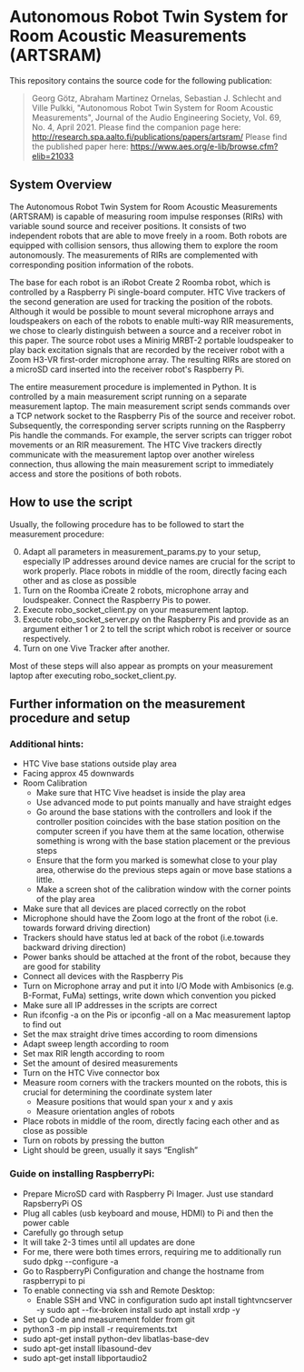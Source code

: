 # Autonomous Robot Twin System for Room Acoustic Measurements (ARTSRAM)
This repository contains the source code for the following publication: 
> Georg Götz, Abraham Martinez Ornelas, Sebastian J. Schlecht and Ville Pulkki, "Autonomous Robot Twin System for Room Acoustic Measurements", Journal of the Audio Engineering Society, Vol. 69, No. 4, April 2021.
> Please find the companion page here: http://research.spa.aalto.fi/publications/papers/artsram/
> Please find the published paper here: https://www.aes.org/e-lib/browse.cfm?elib=21033

## System Overview
The Autonomous Robot Twin System for Room Acoustic Measurements (ARTSRAM) is capable of measuring room impulse responses (RIRs) with variable sound source and receiver positions. It consists of two independent robots that are able to move freely in a room. Both robots are equipped with collision sensors, thus allowing them to explore the room autonomously. The measurements of RIRs are complemented with corresponding position information of the robots.

The base for each robot is an iRobot Create 2 Roomba robot, which is controlled by a Raspberry Pi single-board computer. HTC Vive trackers of the second generation are used for tracking the position of the robots. Although it would be possible to mount several microphone arrays and loudspeakers on each of the robots to enable multi-way RIR measurements, we chose to clearly distinguish between a source and a receiver robot in this paper. The source robot uses a Minirig MRBT-2 portable loudspeaker to play back excitation signals that are recorded by the receiver robot with a Zoom H3-VR first-order microphone array. The resulting RIRs are stored on a microSD card inserted into the receiver robot's Raspberry Pi.

The entire measurement procedure is implemented in Python. It is controlled by a main measurement script running on a separate measurement laptop. The main measurement script sends commands over a TCP network socket to the Raspberry Pis of the source and receiver robot. Subsequently, the corresponding server scripts running on the Raspberry Pis handle the commands. For example, the server scripts can trigger robot movements or an RIR measurement. The HTC Vive trackers directly communicate with the measurement laptop over another wireless connection, thus allowing the main measurement script to immediately access and store the positions of both robots.


## How to use the script
Usually, the following procedure has to be followed to start the measurement procedure:

0. Adapt all parameters in measurement_params.py to your setup, especially IP addresses around
device names are crucial for the script to work properly. Place robots in middle of the room,
directly facing each other and as close as possible
1. Turn on the Roomba iCreate 2 robots, microphone array and loudspeaker. Connect
the Raspberry Pis to power.
2. Execute robo_socket_client.py on your measurement laptop.
3. Execute robo_socket_server.py on the Raspberry Pis and provide as an argument either
1 or 2 to tell the script which robot is receiver or source respectively.
4. Turn on one Vive Tracker after another.

Most of these steps will also appear as prompts on your measurement laptop after
executing robo_socket_client.py.

## Further information on the measurement procedure and setup

### Additional hints:
- HTC Vive base stations outside play area
- Facing approx 45 downwards
- Room Calibration
  - Make sure that HTC Vive headset is inside the play area
  - Use advanced mode to put points manually and have straight edges
  - Go around the base stations with the controllers and look if the controller position coincides with the base station position on the computer screen if you have them at the same location, otherwise something is wrong with the base station placement or the previous steps
  - Ensure that the form you marked is somewhat close to your play area, otherwise do the previous steps again or move base stations a little.
  - Make a screen shot of the calibration window with the corner points of the play area
- Make sure that all devices are placed correctly on the robot
- Microphone should have the Zoom logo at the front of the robot (i.e. towards forward driving direction)
- Trackers should have status led at back of the robot (i.e.towards backward driving direction)
- Power banks should be attached at the front of the robot, because they are good for stability
- Connect all devices with the Raspberry Pis
- Turn on Microphone array and put it into I/O Mode with Ambisonics (e.g. B-Format, FuMa) settings, write down which convention you picked
- Make sure all IP addresses in the scripts are correct
- Run ifconfig -a on the Pis or ipconfig -all on a Mac measurement laptop to find out
- Set the max straight drive times according to room dimensions
- Adapt sweep length according to room
- Set max RIR length according to room
- Set the amount of desired measurements
- Turn on the HTC Vive connector box
- Measure room corners with the trackers mounted on the robots, this is crucial for determining the coordinate system later
  - Measure positions that would span your x and y axis
  - Measure orientation angles of robots
- Place robots in middle of the room, directly facing each other and as close as possible
- Turn on robots by pressing the button
- Light should be green, usually it says “English”


### Guide on installing RaspberryPi:
- Prepare MicroSD card with Raspberry Pi Imager. Just use standard RapsberryPi OS
- Plug all cables (usb keyboard and mouse, HDMI) to Pi and then the power cable
- Carefully go through setup
- It will take 2-3 times until all updates are done
- For me, there were both times errors, requiring me to additionally run sudo dpkg --configure -a
- Go to RaspberryPi Configuration and change the hostname from raspberrypi to pi
- To enable connecting via ssh and Remote Desktop:
  - Enable SSH and VNC in configuration
    sudo apt install tightvncserver -y
    sudo apt --fix-broken install
    sudo apt install xrdp -y
- Set up Code and measurement folder from git
- python3 -m pip install -r requirements.txt
- sudo apt-get install python-dev libatlas-base-dev
- sudo apt-get install libasound-dev
- sudo apt-get install libportaudio2
